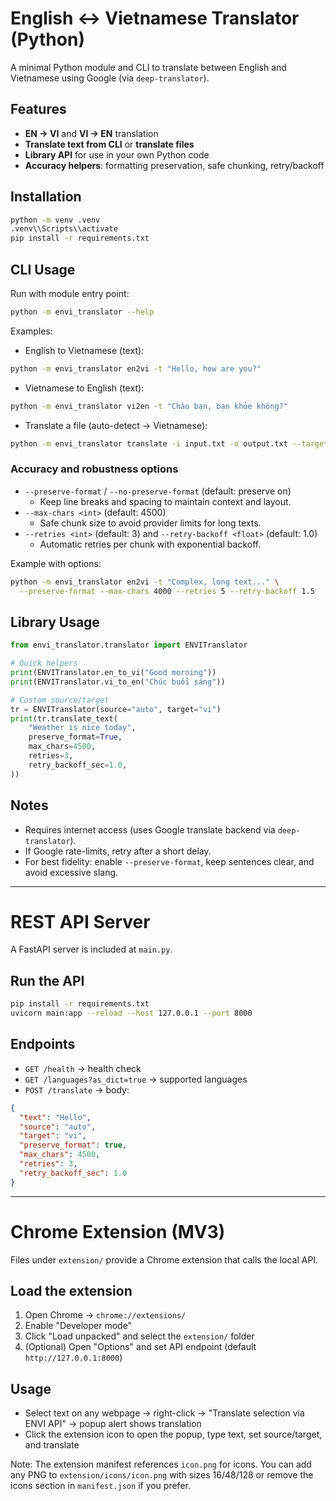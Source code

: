 # English ↔ Vietnamese Translator (Python)

A minimal Python module and CLI to translate between English and Vietnamese using Google (via `deep-translator`).

## Features
- **EN → VI** and **VI → EN** translation
- **Translate text from CLI** or **translate files**
- **Library API** for use in your own Python code
 - **Accuracy helpers**: formatting preservation, safe chunking, retry/backoff

## Installation
```bash
python -m venv .venv
.venv\\Scripts\\activate
pip install -r requirements.txt
```

## CLI Usage
Run with module entry point:
```bash
python -m envi_translator --help
```

Examples:
- English to Vietnamese (text):
```bash
python -m envi_translator en2vi -t "Hello, how are you?"
```
- Vietnamese to English (text):
```bash
python -m envi_translator vi2en -t "Chào bạn, bạn khỏe không?"
```
- Translate a file (auto-detect → Vietnamese):
```bash
python -m envi_translator translate -i input.txt -o output.txt --target vi
```

### Accuracy and robustness options
- `--preserve-format` / `--no-preserve-format` (default: preserve on)
  - Keep line breaks and spacing to maintain context and layout.
- `--max-chars <int>` (default: 4500)
  - Safe chunk size to avoid provider limits for long texts.
- `--retries <int>` (default: 3) and `--retry-backoff <float>` (default: 1.0)
  - Automatic retries per chunk with exponential backoff.

Example with options:
```bash
python -m envi_translator en2vi -t "Complex, long text..." \
  --preserve-format --max-chars 4000 --retries 5 --retry-backoff 1.5
```

## Library Usage
```python
from envi_translator.translator import ENVITranslator

# Quick helpers
print(ENVITranslator.en_to_vi("Good morning"))
print(ENVITranslator.vi_to_en("Chúc buổi sáng"))

# Custom source/target
tr = ENVITranslator(source="auto", target="vi")
print(tr.translate_text(
    "Weather is nice today",
    preserve_format=True,
    max_chars=4500,
    retries=3,
    retry_backoff_sec=1.0,
))
```

## Notes
- Requires internet access (uses Google translate backend via `deep-translator`).
- If Google rate-limits, retry after a short delay.
 - For best fidelity: enable `--preserve-format`, keep sentences clear, and avoid excessive slang.

---

# REST API Server
A FastAPI server is included at `main.py`.

## Run the API
```bash
pip install -r requirements.txt
uvicorn main:app --reload --host 127.0.0.1 --port 8000
```

## Endpoints
- `GET /health` → health check
- `GET /languages?as_dict=true` → supported languages
- `POST /translate` → body:
```json
{
  "text": "Hello",
  "source": "auto",
  "target": "vi",
  "preserve_format": true,
  "max_chars": 4500,
  "retries": 3,
  "retry_backoff_sec": 1.0
}
```

---

# Chrome Extension (MV3)
Files under `extension/` provide a Chrome extension that calls the local API.

## Load the extension
1. Open Chrome → `chrome://extensions/`
2. Enable "Developer mode"
3. Click "Load unpacked" and select the `extension/` folder
4. (Optional) Open "Options" and set API endpoint (default `http://127.0.0.1:8000`)

## Usage
- Select text on any webpage → right-click → "Translate selection via ENVI API" → popup alert shows translation
- Click the extension icon to open the popup, type text, set source/target, and translate

Note: The extension manifest references `icon.png` for icons. You can add any PNG to `extension/icons/icon.png` with sizes 16/48/128 or remove the icons section in `manifest.json` if you prefer.
